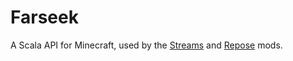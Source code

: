 # Farseek
A Scala API for Minecraft, used by the [Streams](https://github.com/delvr/Streams) and [Repose](https://github.com/delvr/Repose) mods.
